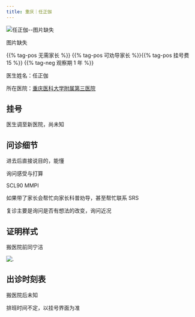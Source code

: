 ```yaml
---
title: 重庆｜任正伽
---
```


![任正伽--图片缺失](images/doctor/ji-ling-lost.png)

图片缺失

{{% tag-pos 无需家长 %}} {{% tag-pos 可劝导家长 %}}{{% tag-pos 挂号费 15 %}}
{{% tag-neg 观察期 1 年 %}}

医生姓名：任正伽

所在医院：[重庆医科大学附属第三医院](https://www.amap.com/place/B0FFGPSPQC)

## 挂号

医生调至新医院，尚未知

## 问诊细节

进去后直接说目的，能懂

询问感受与打算

SCL90 MMPI

如果带了家长会帮忙向家长科普劝导，甚至帮忙联系 SRS

复诊主要是询问是否有想法的改变，询问近况

## 证明样式

搬医院前同宁洁

![.](images/doctor/ning-jie-zm.jpg)

## 出诊时刻表

搬医院后未知

排班时间不定，以挂号界面为准
